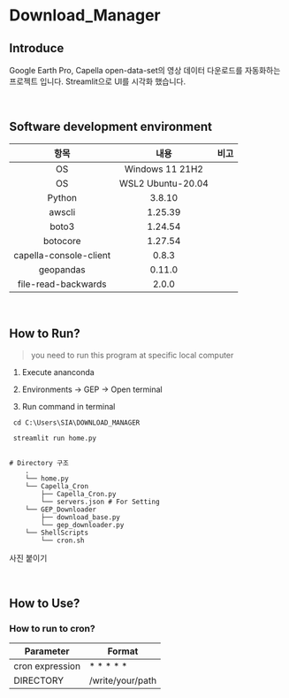 # Download_Manager

## Introduce
Google Earth Pro, Capella open-data-set의 영상 데이터 다운로드를 자동화하는 프로젝트 입니다. Streamlit으로 UI를 시각화 했습니다.

<br/>

## Software development environment

|항목|내용|비고|
|:---:|:---:|:---:|
|OS|Windows 11 21H2 ||
|OS|WSL2 Ubuntu-20.04||
|Python|3.8.10||
|awscli|1.25.39||
|boto3|1.24.54||
|botocore|1.27.54||
|capella-console-client|0.8.3||
|geopandas|0.11.0||
|file-read-backwards|2.0.0||

<br/>

## How to Run?

> you need to run this program at specific local computer

1. Execute ananconda

2. Environments -> GEP -> Open terminal

3. Run command in terminal
```
 cd C:\Users\SIA\DOWNLOAD_MANAGER
``` 
```
 streamlit run home.py
```

```

# Directory 구조
    .
    └── home.py
    └── Capella_Cron
        ├── Capella_Cron.py
        └── servers.json # For Setting
    └── GEP_Downloader
        ├── download_base.py
        └── gep_downloader.py
    └── ShellScripts
        └── cron.sh
```

사진 붙이기

<br/>

## How to Use?

### How to run to cron?
| Parameter          | Format                          |
|----------------------|--------------------------------------------------------|
| cron expression              | * * * * *                              |
| DIRECTORY             | /write/your/path          |